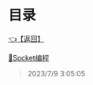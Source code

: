 # 目录  


[👈【返回】](/--目录--/C#高级/--目录--C#高级)  


[📜Socket编程](/C#高级/CS架构之Socket编程/Socket编程)  







> 2023/7/9 3:05:05
